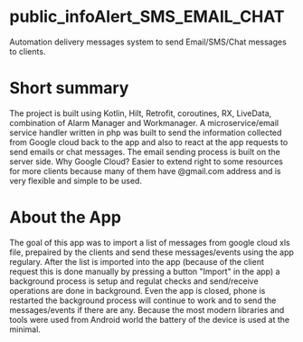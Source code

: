 # public_infoAlert_SMS_EMAIL_CHAT
Automation delivery messages system to send Email/SMS/Chat messages to clients.

# Short summary
The project is built using Kotlin, Hilt, Retrofit, coroutines, RX, LiveData, combination of Alarm Manager and Workmanager. 
A microservice/email service handler written in php  was built to send the information collected from Google cloud back to the app and also to react at the app requests to send emails or chat messages.
The email sending process is built on the server side.
Why Google Cloud? Easier to extend  right to some resources for more clients because many of them have @gmail.com address and is very flexible and simple to be used. 

# About the App
The goal of this app was to import a list of messages from google cloud xls file, prepaired by the clients and send these messages/events using the app regulary.
After the list is imported into the app (because of the client request this is done manually by pressing a button "Import" in the app) a background process is setup and regulat checks and send/receive operations are done in background. 
Even the app is closed, phone is restarted the background process will continue to work and to send the messages/events if there are any. 
Because the most modern libraries and tools were used from Android world the battery of the device is used at the minimal.
